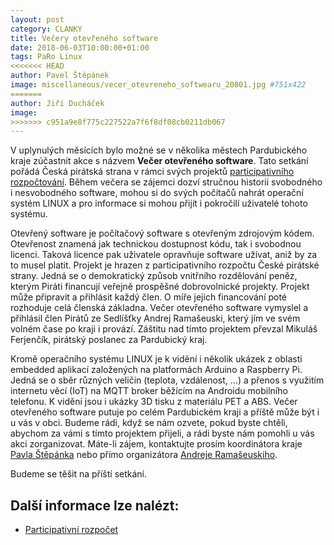 ```yaml
---
layout: post
category: CLANKY
title: Večery otevřeného software
date: 2018-06-03T10:00:00+01:00
tags: PaRo Linux
<<<<<<< HEAD
author: Pavel Štěpánek
image: miscellaneous/vecer_otevreneho_softwearu_20801.jpg #751x422
=======
author: Jiří Ducháček
image: 
>>>>>>> c951a9e8f775c227522a7f6f8df08cb0211db067
---
```


V uplynulých měsících bylo možné se v několika městech Pardubického kraje
zúčastnit akce s názvem **Večer otevřeného software**. Tato setkání pořádá Česká
pirátská strana v rámci svých projektů [participativního rozpočtování][1]. Během
večera se zájemci dozví stručnou historii svobodného i nesvobodného software,
mohou si do svých počítačů nahrát operační systém LINUX a pro informace si mohou
přijít i pokročilí uživatelé tohoto systému.

Otevřený software je počítačový software s otevřeným zdrojovým kódem. Otevřenost
znamená jak technickou dostupnost kódu, tak i svobodnou licenci. Taková licence
pak uživatele opravňuje software užívat, aniž by za to musel platit. Projekt je
hrazen z participativního rozpočtu České pirátské strany. Jedná se o
demokratický způsob vnitřního rozdělování peněz, kterým Piráti financují veřejně
prospěšné dobrovolnické projekty. Projekt může připravit a přihlásit každý člen.
O míře jejich financování poté rozhoduje celá členská základna. Večer otevřeného
software vymyslel a přihlásil člen Pirátů ze Sedlíšťky Andrej Ramašeuski, který
jím ve svém volném čase po kraji i provází. Záštitu nad tímto projektem převzal
Mikuláš Ferjenčík, pirátský poslanec za Pardubický kraj.

Kromě operačního systému LINUX je k vidění i několik ukázek z oblasti embedded
aplikací založených na platformách Arduino a Raspberry Pi. Jedná se o sběr
různých veličin (teplota, vzdálenost, …) a přenos s využitím internetu věcí
(IoT) na MQTT broker běžícím na Androidu mobilního telefonu. K vidění jsou i
ukázky 3D tisku z materiálu PET a ABS. Večer otevřeného software putuje po celém
Pardubickém kraji a příště může být i u vás v obci. Budeme rádi, když se nám
ozvete, pokud byste chtěli, abychom za vámi s tímto projektem přijeli, a rádi
byste nám pomohli u vás akci zorganizovat. Máte-li zájem, kontaktujte prosím
koordinátora kraje [Pavla Štěpánka](mailto:pavel.stepanek@pirati.cz) nebo
přímo organizátora [Andreje Ramašeuskiho](mailto:andrej.ramaseuski@pirati.cz).

Budeme se těšit na příští setkání.


## Další informace lze nalézt:

* [Participativní rozpočet][1]

[1]: https://wiki.pirati.cz/fo/rozpocty/participativni/start
